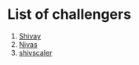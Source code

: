# List of challengers
1. [Shivay](https://github.com/shivaylamba)
2. [Nivas](https://github.com/Niivas)
2. [shivscaler](http://github.com/shivscaler)

